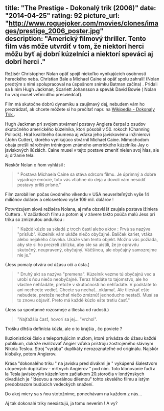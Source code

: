 title: "The Prestige - Dokonalý trik (2006)"
date: "2014-04-25"
rating: 92
picture_url: "http://www.roguejoker.com/movies/clones/images/prestige_2006_poster.jpg"	
description: "Americký filmový thriller. Tento film vás môže utvrdiť v tom, že niektorí herci môžu byť aj dobrí kúzelníci a niektorí speváci aj dobrí herci ."
---

Režisér Christopher Nolan opäť spojil niekoľko vynikajúcich osobností hereckého neba. Christian Bale a Michael Caine si opäť spolu zahrali! 
(Nolan predtým s nimi spolupracoval na úspešnom snímku Batman začína) . Pridali sa k nim Hugh Jackman, Scarlett Johansson a spevák David Bowie ( Nolan ho vraj musel veľmi dlho presviedčať). 

Film má skutočne dobrú dynamiku a zaujímavý dej, nebudem vám ho prezrádzať, ak chcete môžete si ho prečítať 
napr. na [Wikipedia - Dokonaly Trik ](cs.wikipedia.org/wiki/Dokonalý_trik).

Hugh Jackman pri svojom stvárnení postavy Angiera čerpal z osudov skutočného amerického kúzelníka, ktorí pôsobil v 50. rokoch (Channing Pollock). Hral kvalitného šoumena aj vďaka jeho javiskovému inžinierovi (John Cutter), ktorého vynikajúco stvárnil Michael Caine. Mimochodom obaja prešli náročným tréningom známeho amerického kúzelníka Jay o javiskových ilúziách. 
Caine musel v tejto postave zmeniť nielen svoj hlas, ale aj držanie tela.

Neskôr Nolan o ňom vyhlásil :

>" Postava Michaela Caine sa stáva sdrcom filmu. Je úprimný a dobre vyjadruje emócie, toto vás vtiahne do deja a dovolí vám nesúdiť postavy príliš prísne."

Film zarobil len počas úvodného víkendu v USA neuveriteľných vyše 14 miliónov dolárov a celosvetovo vyše 109 mil. dolárov !

Potvrdzujem slová režiséra Nolana, aj mňa obzvlášť zaujala postava ižiniera Cuttera . V začiatkoch filmu  a potom aj v závere takto poúča malú Jess pri triku so zmiznutou andulkou :

>" Každé kúzlo sa skladá z troch častí alebo aktov :
Prvá sa nazýva "prísľub". Kúzelník vám ukáže niečo obyčajné. Balíček kariet, vtáka alebo nejakého človeka. Ukáže vám tento objekt. Možno vás požiada, aby ste si ho prezreli zblízka, aby ste sa uistili, že je opravdu skutočný, neupravený, obyčajný. Väčšinou, ale obyčajný samozrejme nie je."

(Jess pomaly otvára od úžasu oči a ústa.)

>" Druhý akt sa nazýva "premena". Kúzelník vezme tú obyčajnú vec a urobí s ňou niečo neobyčajné. Teraz hľadáte to tajomstvo, ale ho vlastne nehľadáte, pretože v skutočnosti ho nehľadáte. V podstate to ani nechcete vedieť. 
Chcete sa nechať...oklamať. Ale tlieskať ešte nebudete, pretože nechať niečo zmiznúť jednoducho nestačí. Musí sa to znovu objaviť. 
Preto má každé kúzlo ešte tretiu časť."

(Jess sa spontanné rozosmeje a tlieska od radosti.) 

>"Najťažšiu časť, hovorí sa jej... "vrchol". 

Trošku dlhšia definícia kúzla, ale o to krajšia , čo poviete ? 

Iluzionistické číslo s teleportujúcim mužom, ktoré privádza do úžasu každé publikum, dokáže realizovať Angier vďaka prístroju zostrojeného slávnym Nikola Teslou. Stroj "vyrába" duplikáty nerozoznateľné od originálu. Najskôr klobúky, potom Angierov. 

Krása "dokonalého triku " na javisku pred divákmi je " vykúpená šialestvom utopených dupikátov - mŕtvych Angierov " pod ním. Toto klonovanie ľudí a la Tesla javiskovým kúzelníkom začiatkom 20.storočia v londýnskych divadlách je "ídeovou a morálnou dilemou" tohto skvelého filmu a istým predobrazom budúcich vedeckých snažení. 

Do akej miery sa s ňou stotožníme, ponechávam na každom z nás...

Aj tak dokonalé triky neexistujú, ja tomu neverím ! 
A vy?

